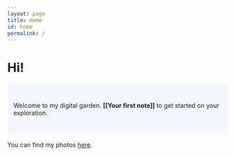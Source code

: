 ```yaml
---
layout: page
title: Home
id: home
permalink: /
---
```


# Hi!

<p style="padding: 3em 1em; background: #f5f7ff; border-radius: 4px;">
  Welcome to my digital garden. <span style="font-weight: bold">[[Your first note]]</span> to get started on your exploration.
</p>

You can find my photos [here](https://miriamatthiessen.tumblr.com/).


<style>
  .wrapper {
    max-width: 46em;
  }
</style>
